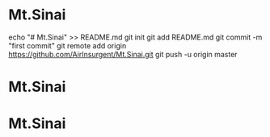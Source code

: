 # Mt.Sinai
echo "# Mt.Sinai" >> README.md
git init
git add README.md
git commit -m "first commit"
git remote add origin https://github.com/AirInsurgent/Mt.Sinai.git
git push -u origin master
# Mt.Sinai
# Mt.Sinai
